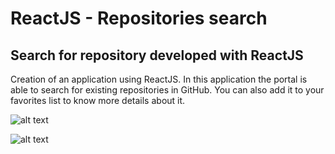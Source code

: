 # ReactJS - Repositories search

## Search for repository developed with ReactJS

Creation of an application using ReactJS.
In this application the portal is able to search for existing repositories in GitHub. You can also add it to your favorites list to know more details about it.

![alt text](https://github.com/albertozaranza/react-js-repositories-search/blob/master/assets/screenshot01.png)

![alt text](https://github.com/albertozaranza/react-js-repositories-search/blob/master/assets/screenshot02.png)
